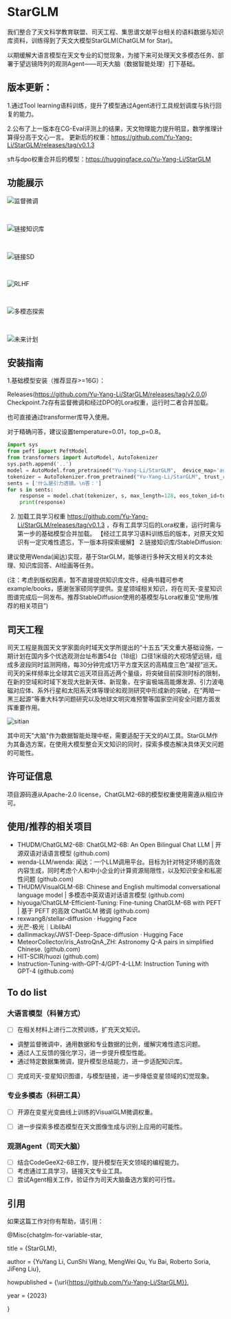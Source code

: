 # StarGLM

我们整合了天文科学教育联盟、司天工程、集思谱文献平台相关的语料数据与知识库资料，训练得到了天文大模型StarGLM(ChatGLM for Star)。

以期缓解大语言模型在天文专业的幻觉现象，为接下来可处理天文多模态任务、部署于望远镜阵列的观测Agent——司天大脑（数据智能处理）打下基础。

## 版本更新：
1.通过Tool learning语料训练，提升了模型通过Agent进行工具规划调度与执行回复的能力。

2.公布了上一版本在CG-Eval评测上的结果，天文物理能力提升明显，数学推理计算得分高于文心一言。
更新后的权重：https://github.com/Yu-Yang-Li/StarGLM/releases/tag/v0.1.3

sft与dpo权重合并后的模型：https://huggingface.co/Yu-Yang-Li/StarGLM
## 功能展示

![监督微调](example/StarGLM_1.jpg)

<br>

![链接知识库](example/StarGLM_2.jpg)

<br>

![链接SD](example/StarGLM_3.jpg)

<br>

![RLHF](example/StarGLM_4.jpg)

<br>

![多模态探索](example/StarGLM_5.jpg)

<br>

![未来计划](example/StarGLM_6.jpg)

## 安装指南
 
1.基础模型安装（推荐显存>=16G）：

Releases(https://github.com/Yu-Yang-Li/StarGLM/releases/tag/v2.0.0)
Checkpoint.7z存有监督微调和经过DPO的Lora权重，运行时二者合并加载。

也可直接通过transformer库导入使用。

对于精确问答，建议设置temperature=0.01，top_p=0.8。
```python
import sys
from peft import PeftModel
from transformers import AutoModel, AutoTokenizer
sys.path.append('..')
model = AutoModel.from_pretrained("Yu-Yang-Li/StarGLM",  device_map='auto', trust_remote_code=True)
tokenizer = AutoTokenizer.from_pretrained("Yu-Yang-Li/StarGLM", trust_remote_code=True)
sents = ['什么是引力透镜。\n答：']
for s in sents:
    response = model.chat(tokenizer, s, max_length=128, eos_token_id=tokenizer.eos_token_id)
    print(response)
```


2. 加载工具学习权重
https://github.com/Yu-Yang-Li/StarGLM/releases/tag/v0.1.3
，存有工具学习后的Lora权重，运行时需与第一步的基础模型合并加载。
【经过工具学习语料训练后的版本，对原天文知识有一定灾难性遗忘，下一版本将探索缓解】
2.链接知识库/StableDiffusion:

建议使用Wenda(闻达)实现，基于StarGLM，能够进行多种天文相关的文本处理、知识库回答、AI绘画等任务。

(注：考虑到版权因素，暂不直接提供知识库文件，经典书籍可参考example/books，感谢张家硕同学提供。变星领域相关知识，将在司天-变星知识图谱完成后一同发布。推荐StableDiffusion使用的基模型与Lora权重见“使用/推荐的相关项目”)
## 司天工程

司天工程是我国天文学家面向时域天文学所提出的“十五五”天文重大基础设施，一期计划在国内多个优选观测台址布置54台（18组）口径1米级的大视场望远镜，组成多波段同时监测网络，每30分钟完成1万平方度天区的高精度三色“凝视”巡天。司天的采样频率比全球其它巡天项目高近两个量级，将突破目前探测时标的限制，在新的空域和时域下发现大批新天体、新现象，在宇宙极端高能爆发源、引力波电磁对应体、系外行星和太阳系天体等理论和观测研究中形成新的突破，在“两暗一黑三起源”等重大科学问题研究以及地球文明灾难预警等国家空间安全问题方面发挥重要作用。

![sitian](example/Sitian.png)

其中司天"大脑"作为数据智能处理中枢，需要适配于天文的AI工具。StarGLM作为其备选方案，在使用大模型整合天文知识的同时，探索多模态解决具体天文问题的可能性。
## 许可证信息

项目源码遵从Apache-2.0 license，ChatGLM2-6B的模型权重使用需遵从相应许可。

## 使用/推荐的相关项目

- THUDM/ChatGLM2-6B: ChatGLM2-6B: An Open Bilingual Chat LLM | 开源双语对话语言模型 (github.com) 
- wenda-LLM/wenda: 闻达：一个LLM调用平台。目标为针对特定环境的高效内容生成，同时考虑个人和中小企业的计算资源局限性，以及知识安全和私密性问题 (github.com) 
- THUDM/VisualGLM-6B: Chinese and English multimodal conversational language model | 多模态中英双语对话语言模型 (github.com) 
- hiyouga/ChatGLM-Efficient-Tuning: Fine-tuning ChatGLM-6B with PEFT | 基于 PEFT 的高效 ChatGLM 微调 (github.com)
- rexwang8/stellar-diffusion · Hugging Face
- 光芒-极光｜LiblibAI
- dallinmackay/JWST-Deep-Space-diffusion · Hugging Face
- MeteorCollector/iris_AstroQnA_ZH: Astronomy Q-A pairs in simplified Chinese. (github.com)
- HIT-SCIR/huozi (github.com)
- Instruction-Tuning-with-GPT-4/GPT-4-LLM: Instruction Tuning with GPT-4 (github.com)
## To do list

### 大语言模型（科普方式）

- [ ]  在相关材料上进行二次预训练，扩充天文知识。
- 调整监督微调中，通用数据和专业数据的比例，缓解灾难性遗忘问题。
- 通过人工反馈的强化学习，进一步提升模型性能。
- 通过特定数据集微调，提升模型总结能力，进一步适配知识库。
- [ ]  完成司天-变星知识图谱，与模型链接，进一步降低变星领域的幻觉现象。

### 专业多模态（科研工具）

- [ ]  开源在变星光变曲线上训练的VisualGLM微调权重。
- [ ]  进一步探索多模态模型在天文图像生成与识别上应用的可能性。


### 观测Agent（司天大脑）

- [ ]  结合CodeGeeX2-6B工作，提升模型在天文领域的编程能力。
- [ ]  考虑通过工具学习，链接天文专业工具。
- [ ]  尝试Agent相关工作，验证作为司天大脑备选方案的可行性。

## 引用
如果这篇工作对你有帮助，请引用：

@Misc{chatglm-for-variable-star,

  title = {StarGLM},
  
  author = {YuYang Li, CunShi Wang, MengWei Qu, Yu Bai, Roberto Soria, JiFeng Liu},
  
  howpublished = {\url{https://github.com/Yu-Yang-Li/StarGLM}},
  
  year = {2023}
  
}
